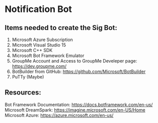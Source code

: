 # Notification Bot

## Items needed to create the Sig Bot:
  1. Microsoft Azure Subscription
  2. Microsoft Visual Studio 15
  3. Microsoft C++ SDK
  4. Microsoft Bot Framework Emulator
  5. GroupMe Account and Access to GroupMe Develeper page: https://dev.groupme.com/
  6. BotBuilder from GitHub: https://github.com/Microsoft/BotBuilder
  7. PuTTy (Maybe)

## Resources:
Bot Framework Documentation: https://docs.botframework.com/en-us/ <br />
Microsoft DreamSpark: https://imagine.microsoft.com/en-US/Home <br />
Microsoft Azure: https://azure.microsoft.com/en-us/

